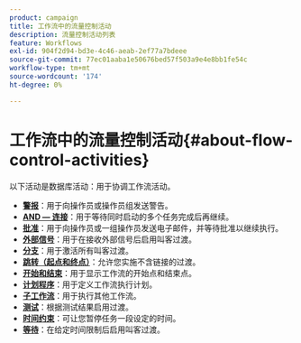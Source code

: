 ```yaml
---
product: campaign
title: 工作流中的流量控制活动
description: 流量控制活动列表
feature: Workflows
exl-id: 904f2d94-bd3e-4c46-aeab-2ef77a7bdeee
source-git-commit: 77ec01aaba1e50676bed57f503a9e4e8bb1fe54c
workflow-type: tm+mt
source-wordcount: '174'
ht-degree: 0%

---
```


# 工作流中的流量控制活动{#about-flow-control-activities}

以下活动是数据库活动：用于协调工作流活动。

* **[警报](alert.md)**：用于向操作员或操作员组发送警告。
* **[AND — 连接](and-join.md)**：用于等待同时启动的多个任务完成后再继续。
* **[批准](approval.md)**：用于向操作员或一组操作员发送电子邮件，并等待批准以继续执行。
* **[外部信号](external-signal.md)**：用于在接收外部信号后启用叫客过渡。
* **[分支](fork.md)**：用于激活所有叫客过渡。
* **[跳转（起点和终点）](jump--start-point-and-end-point-.md)**：允许您实施不含链接的过渡。
* **[开始和结束](start-and-end.md)**：用于显示工作流的开始点和结束点。
* **[计划程序](scheduler.md)**：用于定义工作流执行计划。
* **[子工作流](sub-workflow.md)**：用于执行其他工作流。
* **[测试](test.md)**：根据测试结果启用过渡。
* **[时间约束](time-constraint.md)**：可让您暂停任务一段设定的时间。
* **[等待](wait.md)**：在给定时间限制后启用叫客过渡。
  <!--* **Task**: lets you configure task execution. Refer to the [Task](task.md) section.-->
